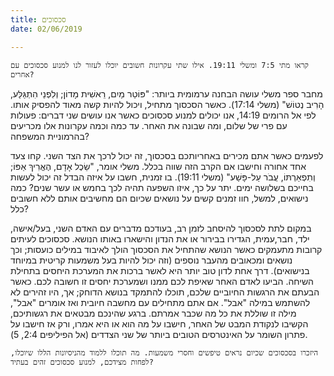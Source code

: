 ```yaml
---
title: סכסוכים
date: 02/06/2019

---
```


`קראו מתי 7:5 ומשלי 19:11. אילו שתי עקרונות חשובים יוכלו לעזור לנו למנוע סכסוכים עם אחרים?`

מחבר ספר משלי עושה הבחנה ערמומית ביותר: "פּוֹטֵר מַיִם, רֵאשִׁית מָדוֹן; וְלִפְנֵי הִתְגַּלַּע, הָרִיב נְטוֹשׁ" (משלי 17:14). כאשר הסכסוך מתחיל, ויכול להיות קשה מאוד להפסיק אותו. לפי אל הרומים 14:19, אנו יכולים למנוע סכסוכים כאשר אנו עושים שני דברים: פעולות עם פרי של שלום, ומה שבונה את האחר. עד כמה וכמה עקרונות אלו מכריעים בהרמוניית המשפחה?

לפעמים כאשר אתם מכירים באחריותכם בסכסוך, זה יכול לרכך את הצד השני. קחו צעד אחד אחורה וחישבו אם הקרב הזה שווה בכלל. משלי אומר, "שֵׂכֶל אָדָם, הֶאֱרִיךְ אַפּוֹ; וְתִפְאַרְתּוֹ, עֲבֹר עַל-פָּשַׁע" (משלי 19:11). בו זמנית, חשבו על איזה הבדל זה יכול לעשות בחייכם בשלושה ימים. יתר על כך, איזו השפעה תהיה לכך בחמש או עשר שנים? כמה נישואים, למשל, חוו זמנים קשים על נושאים שכיום הם מחשיבים אותם ללא חשובים כלל? 

במקום לתת לסכסוך להיסחב לזמן רב, בעודכם מדברים עם האדם השני, בעל/אישה, ילד, חבר,עמית, הגדירו בבירור או את הנדון והישארו באותו הנושא. סכסוכים לעיתים קרובות מתעמקים כאשר הנושא שהתחיל את הסכסוך הולך לאיבוד במילים כועסות; וכך נושאים ומכאובים מהעבר נוספים (וזה יכול להיות בעל משמעות קריטית במיוחד בנישואים). דרך אחת לדון טוב יותר היא לאשר ברכות את המערכת היחסים בתחילת השיחה. הביעו לאדם האחר שאיפת לכם ממנו ושמערכת יחסים זו חשובה לכם. כאשר הבעתם את הרגשות החיוביים שלכם, תוכלו להתמקד בנושא הדוחק; אך, היו זהירים לא להשתמש במילה "אבל". אם אתם מתחילים עם מחשבה חיובית ואז אומרים "אבל", מילה זו שוללת את כל מה שכבר אמרתם. ברגע שהינכם מבטאים את רגשותיכם, הקשיבו לנקודת המבט של האחר, חישבו על מה הוא או היא אמרו, ורק אז חישבו על פתרון השומר על האינטרסים הטובים ביותר של שני הצדדים (אל הפיליפים 2:4, 5).

`היזכרו בסכסוכים שכיום נראים טיפשים וחסרי משמעות. מה תוכלו ללמוד מהניסיונות הללו שיוכלו, לפחות מצידכם, למנוע סכסוכים זהים בעתיד?`